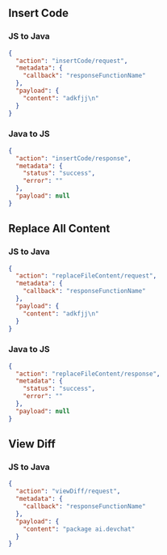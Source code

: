 ## Insert Code

### JS to Java

```json
{
  "action": "insertCode/request",
  "metadata": {
    "callback": "responseFunctionName"
  },
  "payload": {
    "content": "adkfjj\n"
  }
}
```

### Java to JS

```json
{
  "action": "insertCode/response",
  "metadata": {
    "status": "success",
    "error": ""
  },
  "payload": null
}
```

## Replace All Content

### JS to Java

```json
{
  "action": "replaceFileContent/request",
  "metadata": {
    "callback": "responseFunctionName"
  },
  "payload": {
    "content": "adkfjj\n"
  }
}
```

### Java to JS

```json
{
  "action": "replaceFileContent/response",
  "metadata": {
    "status": "success",
    "error": ""
  },
  "payload": null
}
```

## View Diff

### JS to Java

```json
{
  "action": "viewDiff/request",
  "metadata": {
    "callback": "responseFunctionName"
  },
  "payload": {
    "content": "package ai.devchat"
  }
}
```
